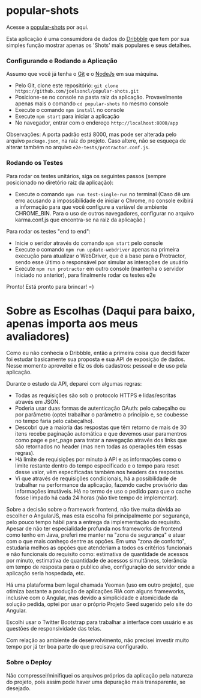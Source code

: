 # popular-shots

Acesse a [popular-shots](http://joelsonlucena.com) por aqui.

Esta aplicação é uma consumidora de dados do [Dribbble](https://dribbble.com/) que tem por sua simples função mostrar apenas os 'Shots' mais populares e seus detalhes.

### **Configurando e Rodando a Aplicação** ###

Assumo que você já tenha o [Git](https://git-scm.com) e o [NodeJs](https://nodejs.org/) em sua máquina.

* Pelo Git, clone este repositório: `git clone https://github.com/joelsoncl/popular-shots.git`
* Posicione-se no console na pasta raiz da aplicação. Provavelmente apenas mais o comando `cd popular-shots` no mesmo console
* Execute o comando `npm install` no console
* Execute `npm start` para iniciar a aplicação
* No navegador, entrar com o endereço `http://localhost:8000/app`

Observações:
A porta padrão está 8000, mas pode ser alterada pelo arquivo `package.json`, na raiz do projeto. Caso altere, não se esqueça de alterar também no arquivo `e2e-tests/protractor.conf.js`.


### **Rodando os Testes** ###

Para rodar os testes unitários, siga os seguintes passos (sempre posicionado no diretório raiz da aplicação):
* Execute o comando `npm run test-single-run` no terminal (Caso dê um erro acusando a impossibilidade de iniciar o Chrome, no console exibirá a informação para que você configure a variável de ambiente CHROME_BIN. Para o uso de outros navegadores, configurar no arquivo karma.conf.js que encontra-se na raiz da aplicação.)

Para rodar os testes "end to end":
* Inicie o seridor através do comando `npm start` pelo console
* Execute o comando `npm run update-webdriver` apenas na primeira execução para atualizar o WebDriver, que é a base para o Protractor, sendo esse último o responsável por simular as interações de usuário
* Execute `npm run protractor` em outro console (mantenha o servidor iniciado no anterior), para finalmente rodar os testes e2e

Pronto! Está pronto para brincar! =)


# Sobre as Escolhas (Daqui para baixo, apenas importa aos meus avaliadores)

Como eu não conhecia o Dribbble, então a primeira coisa que decidi fazer foi estudar basicamente sua proposta e sua API de exposição de dados. Nesse momento aproveitei e fiz os dois cadastros: pessoal e de uso pela aplicação.

Durante o estudo da API, deparei com algumas regras:
* Todas as requisições são sob o protocolo HTTPS e lidas/escritas através em JSON.
* Poderia usar duas formas de autenticação OAuth: pelo cabeçalho ou por parâmetro (optei trabalhar o parâmetro a princípio e, se coubesse no tempo faria pelo cabeçalho).
* Descobri que a maioria das respostas que têm retorno de mais de 30 itens recebe paginação automática e que devemos usar paramentros como page e per_page para tratar a navegação através dos links que são retornados no header (mas nem todas as operações têm essas regras).
* Há limite de requisições por minuto à API e as informações como o limite restante dentro do tempo especificado e o tempo para reset desse valor, vêm especificadas também nos headers das respostas.
* Vi que através de requisições condicionais, há a possibilidade de trabalhar na performance da aplicação, fazendo cache provisório das informações imutáveis. Há no termo de uso o pedido para que o cache fosse limpado há cada 24 horas (não tive tempo de implementar).

Sobre a decisão sobre o framework frontend, não tive muita dúvida ao escolher o AngularJS, mas esta escolha foi principalmente por segurança, pelo pouco tempo hábil para a entrega da implementação do requisito. Apesar de não ter especialidade profunda nos frameworks de frontend como tenho em Java, preferi me manter na "zona de segurança" e atuar com o que mais conheço dentre as opções. Em uma "zona de conforto", estudaria melhos as opções que atenderiam a todos os critérios funcionais e não funcionais do requisito como: estimativa de quantidade de acessos por minuto, estimativa de quantidade de acessos simultâneos, tolerância em tempo de resposta para o publico alvo, configuração do servidor onde a aplicação seria hospedada, etc.

Há uma plataforma bem legal chamada Yeoman (uso em outro projeto), que otimiza bastante a produção de aplicações RIA com alguns frameworks, inclusive com o Angular, mas devido a simplicidade e atomicidade da solução pedida, optei por usar o próprio Projeto Seed sugerido pelo site do Angular.

Escolhi usar o Twitter Bootstrap para trabalhar a interface com usuário e as questões de responsividade das telas.


Com relação ao ambiente de desenvolvimento, não precisei investir muito tempo por já ter boa parte do que precisava configurado.

### **Sobre o Deploy** ###

Não compressei/minifiquei os arquivos próprios da aplicação pela natureza do projeto, pois assim pode haver uma depuração mais transparente, se desejado.